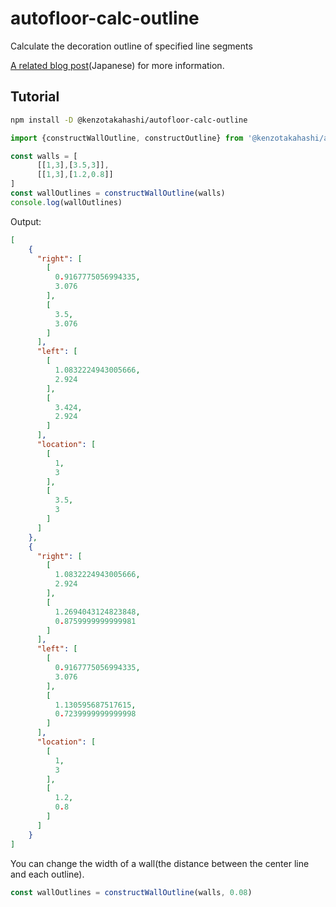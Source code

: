 # autofloor-calc-outline
Calculate the decoration outline of specified line segments


[A related blog post](https://qiita.com/kenzo-takahashi/items/db0ad161516c9e53bce2)(Japanese) for more information.

## Tutorial

```bash
npm install -D @kenzotakahashi/autofloor-calc-outline
```

```js
import {constructWallOutline, constructOutline} from '@kenzotakahashi/autofloor-calc-outline'

const walls = [
      [[1,3],[3.5,3]],
      [[1,3],[1.2,0.8]]
]
const wallOutlines = constructWallOutline(walls)
console.log(wallOutlines)
```

Output:
```json
[
    {
      "right": [
        [
          0.9167775056994335,
          3.076
        ],
        [
          3.5,
          3.076
        ]
      ],
      "left": [
        [
          1.0832224943005666,
          2.924
        ],
        [
          3.424,
          2.924
        ]
      ],
      "location": [
        [
          1,
          3
        ],
        [
          3.5,
          3
        ]
      ]
    },
    {
      "right": [
        [
          1.0832224943005666,
          2.924
        ],
        [
          1.2694043124823848,
          0.8759999999999981
        ]
      ],
      "left": [
        [
          0.9167775056994335,
          3.076
        ],
        [
          1.130595687517615,
          0.7239999999999998
        ]
      ],
      "location": [
        [
          1,
          3
        ],
        [
          1.2,
          0.8
        ]
      ]
    }
]
```

You can change the width of a wall(the distance between the center line and each outline).

```js
const wallOutlines = constructWallOutline(walls, 0.08)
```